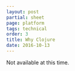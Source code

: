 ```yaml
---
layout: post
partial: sheet
page: platform
tags: technical
order: 3
title: Why Clojure
date: 2016-10-13
---
```

Not available at this time.